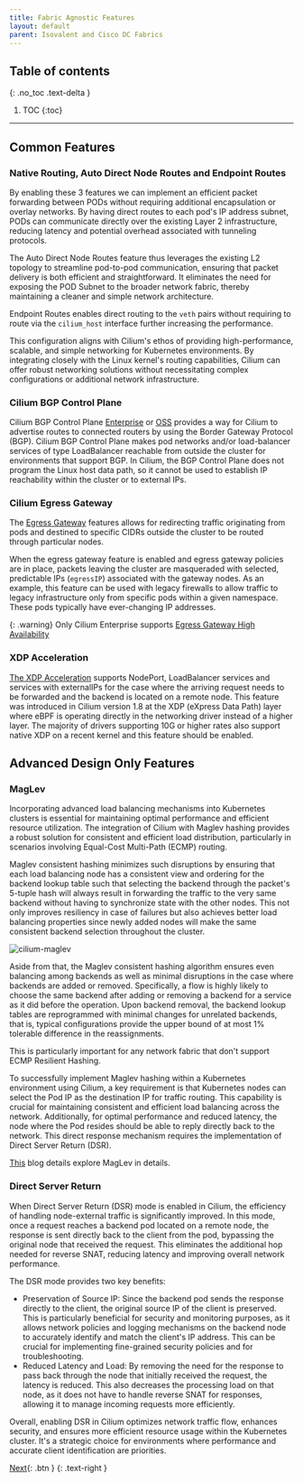 ```yaml
---
title: Fabric Agnostic Features
layout: default
parent: Isovalent and Cisco DC Fabrics
---
```

## Table of contents
{: .no_toc .text-delta }
1. TOC
{:toc}
---

## Common Features

### Native Routing, Auto Direct Node Routes and Endpoint Routes

By enabling these 3 features we can implement an efficient packet forwarding between PODs without requiring additional encapsulation or overlay networks. By having direct routes to each pod's IP address subnet, PODs can communicate directly over the existing Layer 2 infrastructure, reducing latency and potential overhead associated with tunneling protocols.

The Auto Direct Node Routes feature thus leverages the existing L2 topology to streamline pod-to-pod communication, ensuring that packet delivery is both efficient and straightforward. It eliminates the need for exposing the POD Subnet to the broader network fabric, thereby maintaining a cleaner and simple network architecture.

Endpoint Routes enables direct routing to the `veth` pairs without requiring to route via the `cilium_host` interface further increasing the performance.

This configuration aligns with Cilium's ethos of providing high-performance, scalable, and simple networking for Kubernetes environments. By integrating closely with the Linux kernel's routing capabilities, Cilium can offer robust networking solutions without necessitating complex configurations or additional network infrastructure.

### Cilium BGP Control Plane

Cilium BGP Control Plane [Enterprise](https://docs.isovalent.com/configuration-guide/networking/bgpv2/index.html) or [OSS](https://docs.cilium.io/en/stable/network/bgp-control-plane/bgp-control-plane/) provides a way for Cilium to advertise routes to connected routers by using the Border Gateway Protocol (BGP). Cilium BGP Control Plane makes pod networks and/or load-balancer services of type LoadBalancer reachable from outside the cluster for environments that support BGP. In Cilium, the BGP Control Plane does not program the Linux host data path, so it cannot be used to establish IP reachability within the cluster or to external IPs.

### Cilium Egress Gateway

The [Egress Gateway](https://docs.cilium.io/en/stable/network/egress-gateway/egress-gateway) features allows for redirecting traffic originating from pods and destined to specific CIDRs outside the cluster to be routed through particular nodes.

When the egress gateway feature is enabled and egress gateway policies are in place, packets leaving the cluster are masqueraded with selected, predictable IPs (`egressIP`) associated with the gateway nodes. As an example, this feature can be used with legacy firewalls to allow traffic to legacy infrastructure only from specific pods within a given namespace. These pods typically have ever-changing IP addresses. 

{: .warning}
Only Cilium Enterprise supports [Egress Gateway High Availability](https://docs.isovalent.com/configuration-guide/networking/egress-gateway/index.html)

### XDP Acceleration

[The XDP Acceleration](https://docs.cilium.io/en/stable/network/kubernetes/kubeproxy-free/#loadbalancer-nodeport-xdp-acceleration) supports NodePort, LoadBalancer services and services with externalIPs for the case where the arriving request needs to be forwarded and the backend is located on a remote node. This feature was introduced in Cilium version 1.8 at the XDP (eXpress Data Path) layer where eBPF is operating directly in the networking driver instead of a higher layer.
The majority of drivers supporting 10G or higher rates also support native XDP on a recent kernel and this feature should be enabled.

## Advanced Design Only Features

### MagLev

Incorporating advanced load balancing mechanisms into Kubernetes clusters is essential for maintaining optimal performance and efficient resource utilization. The integration of Cilium with Maglev hashing provides a robust solution for consistent and efficient load distribution, particularly in scenarios involving Equal-Cost Multi-Path (ECMP) routing.

Maglev consistent hashing minimizes such disruptions by ensuring that each load balancing node has a consistent view and ordering for the backend lookup table such that selecting the backend through the packet's 5-tuple hash will always result in forwarding the traffic to the very same backend without having to synchronize state with the other nodes. This not only improves resiliency in case of failures but also achieves better load balancing properties since newly added nodes will make the same consistent backend selection throughout the cluster.

![cilium-maglev](../images/cilium-maglev.gif)

Aside from that, the Maglev consistent hashing algorithm ensures even balancing among backends as well as minimal disruptions in the case where backends are added or removed. Specifically, a flow is highly likely to choose the same backend after adding or removing a backend for a service as it did before the operation. Upon backend removal, the backend lookup tables are reprogrammed with minimal changes for unrelated backends, that is, typical configurations provide the upper bound of at most 1% tolerable difference in the reassignments.

This is particularly important for any network fabric that don't support ECMP Resilient Hashing.

To successfully implement Maglev hashing within a Kubernetes environment using Cilium, a key requirement is that Kubernetes nodes can select the Pod IP as the destination IP for traffic routing. This capability is crucial for maintaining consistent and efficient load balancing across the network. Additionally, for optimal performance and reduced latency, the node where the Pod resides should be able to reply directly back to the network. This direct response mechanism requires the implementation of Direct Server Return (DSR).

[This](https://cilium.io/blog/2020/11/10/cilium-19/) blog details explore MagLev in details.

### Direct Server Return

When Direct Server Return (DSR) mode is enabled in Cilium, the efficiency of handling node-external traffic is significantly improved. In this mode, once a request reaches a backend pod located on a remote node, the response is sent directly back to the client from the pod, bypassing the original node that received the request. This eliminates the additional hop needed for reverse SNAT, reducing latency and improving overall network performance.

The DSR mode provides two key benefits:

* Preservation of Source IP: Since the backend pod sends the response directly to the client, the original source IP of the client is preserved. This is particularly beneficial for security and monitoring purposes, as it allows network policies and logging mechanisms on the backend node to accurately identify and match the client's IP address. This can be crucial for implementing fine-grained security policies and for troubleshooting.
* Reduced Latency and Load: By removing the need for the response to pass back through the node that initially received the request, the latency is reduced. This also decreases the processing load on that node, as it does not have to handle reverse SNAT for responses, allowing it to manage incoming requests more efficiently.

Overall, enabling DSR in Cilium optimizes network traffic flow, enhances security, and ensures more efficient resource usage within the Kubernetes cluster. It's a strategic choice for environments where performance and accurate client identification are priorities.

[Next](/docs/aci/aci_designs/){: .btn }
{: .text-right }
